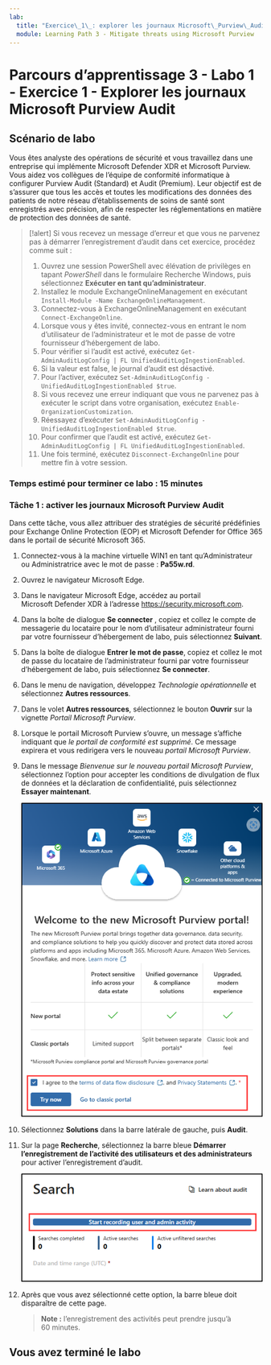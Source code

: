 ```yaml
---
lab:
  title: "Exercice\_1\_: explorer les journaux Microsoft\_Purview\_Audit"
  module: Learning Path 3 - Mitigate threats using Microsoft Purview
---
```


# Parcours d’apprentissage 3 - Labo 1 - Exercice 1 - Explorer les journaux Microsoft Purview Audit

## Scénario de labo

Vous êtes analyste des opérations de sécurité et vous travaillez dans une entreprise qui implémente Microsoft Defender XDR et Microsoft Purview. Vous aidez vos collègues de l’équipe de conformité informatique à configurer Purview Audit (Standard) et Audit (Premium). Leur objectif est de s’assurer que tous les accès et toutes les modifications des données des patients de notre réseau d’établissements de soins de santé sont enregistrés avec précision, afin de respecter les réglementations en matière de protection des données de santé.

>[!alert] Si vous recevez un message d’erreur et que vous ne parvenez pas à démarrer l’enregistrement d’audit dans cet exercice, procédez comme suit :
>
>1. Ouvrez une session PowerShell avec élévation de privilèges en tapant *PowerShell* dans le formulaire Recherche Windows, puis sélectionnez **Exécuter en tant qu’administrateur**.
>1. Installez le module ExchangeOnlineManagement en exécutant `Install-Module -Name ExchangeOnlineManagement`.
>1. Connectez-vous à ExchangeOnlineManagement en exécutant `Connect-ExchangeOnline`.
>1. Lorsque vous y êtes invité, connectez-vous en entrant le nom d’utilisateur de l’administrateur et le mot de passe de votre fournisseur d’hébergement de labo.
>1. Pour vérifier si l’audit est activé, exécutez `Get-AdminAuditLogConfig | FL UnifiedAuditLogIngestionEnabled`.
>1. Si la valeur est false, le journal d’audit est désactivé.
>1. Pour l’activer, exécutez `Set-AdminAuditLogConfig -UnifiedAuditLogIngestionEnabled $true`.
>1. Si vous recevez une erreur indiquant que vous ne parvenez pas à exécuter le script dans votre organisation, exécutez `Enable-OrganizationCustomization`.
>1. Réessayez d’exécuter `Set-AdminAuditLogConfig -UnifiedAuditLogIngestionEnabled $true`.
>1. Pour confirmer que l’audit est activé, exécutez `Get-AdminAuditLogConfig | FL UnifiedAuditLogIngestionEnabled`.
>1. Une fois terminé, exécutez `Disconnect-ExchangeOnline` pour mettre fin à votre session.

### Temps estimé pour terminer ce labo : 15 minutes

### Tâche 1 : activer les journaux Microsoft Purview Audit

Dans cette tâche, vous allez attribuer des stratégies de sécurité prédéfinies pour Exchange Online Protection (EOP) et Microsoft Defender for Office 365 dans le portail de sécurité Microsoft 365.

1. Connectez-vous à la machine virtuelle WIN1 en tant qu’Administrateur ou Administratrice avec le mot de passe : **Pa55w.rd**.  

1. Ouvrez le navigateur Microsoft Edge.

1. Dans le navigateur Microsoft Edge, accédez au portail Microsoft Defender XDR à l’adresse <https://security.microsoft.com>.

1. Dans la boîte de dialogue **Se connecter** , copiez et collez le compte de messagerie du locataire pour le nom d’utilisateur administrateur fourni par votre fournisseur d’hébergement de labo, puis sélectionnez **Suivant**.

1. Dans la boîte de dialogue **Entrer le mot de passe**, copiez et collez le mot de passe du locataire de l’administrateur fourni par votre fournisseur d’hébergement de labo, puis sélectionnez **Se connecter**.

1. Dans le menu de navigation, développez *Technologie opérationnelle* et sélectionnez **Autres ressources**.

1. Dans le volet **Autres ressources**, sélectionnez le bouton **Ouvrir** sur la vignette *Portail Microsoft Purview*.

1. Lorsque le portail Microsoft Purview s’ouvre, un message s’affiche indiquant que *le portail de conformité est supprimé*. Ce message expirera et vous redirigera vers le nouveau *portail Microsoft Purview*.

1. Dans le message *Bienvenue sur le nouveau portail Microsoft Purview*, sélectionnez l’option pour accepter les conditions de divulgation de flux de données et la déclaration de confidentialité, puis sélectionnez **Essayer maintenant**.

    ![Capture d’écran de l’écran Bienvenue sur le nouveau portail de conformité Microsoft Purview.](../Media/welcome-purview-portal.png)

1. Sélectionnez **Solutions** dans la barre latérale de gauche, puis **Audit**.

1. Sur la page **Recherche**, sélectionnez la barre bleue **Démarrer l’enregistrement de l’activité des utilisateurs et des administrateurs** pour activer l’enregistrement d’audit.

    ![Capture d’écran montrant le bouton Démarrer l’enregistrement de l’activité des utilisateurs et des administrateurs.](../Media/enable-audit-button.png)

1. Après que vous avez sélectionné cette option, la barre bleue doit disparaître de cette page.

    >**Note :** l’enregistrement des activités peut prendre jusqu’à 60 minutes.

## Vous avez terminé le labo
